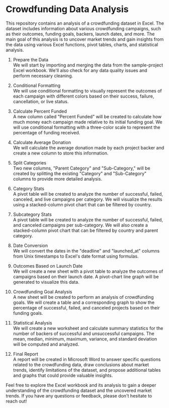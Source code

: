 # Crowdfunding Data Analysis

This repository contains an analysis of a crowdfunding dataset in Excel. The dataset includes information about various crowdfunding campaigns, such as their outcomes, funding goals, backers, launch dates, and more. The main goal of this analysis is to uncover market trends and gain insights from the data using various Excel functions, pivot tables, charts, and statistical analysis.

1. Prepare the Data 
\
We will start by importing and merging the data from the sample-project Excel workbook. We'll also check for any data quality issues and perform necessary cleaning.

2. Conditional Formatting
\
We will use conditional formatting to visually represent the outcomes of each campaign with different colors based on their success, failure, cancellation, or live status.

3. Calculate Percent Funded 
\
A new column called "Percent Funded" will be created to calculate how much money each campaign made relative to its initial funding goal. We will use conditional formatting with a three-color scale to represent the percentage of funding received.

4. Calculate Average Donation
\
We will calculate the average donation made by each project backer and create a new column to store this information.

5. Split Categories
\
Two new columns, "Parent Category" and "Sub-Category," will be created by splitting the existing "Category" and "Sub-Category" columns to provide more detailed analysis.

6. Category Stats 
\
A pivot table will be created to analyze the number of successful, failed, canceled, and live campaigns per category. We will visualize the results using a stacked-column pivot chart that can be filtered by country.

7. Subcategory Stats
\
A pivot table will be created to analyze the number of successful, failed, and canceled campaigns per sub-category. We will also create a stacked-column pivot chart that can be filtered by country and parent category.

8. Date Conversion
\
We will convert the dates in the "deadline" and "launched_at" columns from Unix timestamps to Excel's date format using formulas.

9. Outcomes Based on Launch Date
\
We will create a new sheet with a pivot table to analyze the outcomes of campaigns based on their launch date. A pivot-chart line graph will be generated to visualize this data.

10. Crowdfunding Goal Analysis
\
A new sheet will be created to perform an analysis of crowdfunding goals. We will create a table and a corresponding graph to show the percentage of successful, failed, and canceled projects based on their funding goals.

11. Statistical Analysis
\
We will create a new worksheet and calculate summary statistics for the number of backers of successful and unsuccessful campaigns. The mean, median, minimum, maximum, variance, and standard deviation will be computed and analyzed.

12. Final Report
\
A report will be created in Microsoft Word to answer specific questions related to the crowdfunding data, draw conclusions about market trends, identify limitations of the dataset, and propose additional tables and graphs that could provide valuable insights.

Feel free to explore the Excel workbook and its analysis to gain a deeper understanding of the crowdfunding dataset and the uncovered market trends. If you have any questions or feedback, please don't hesitate to reach out!
